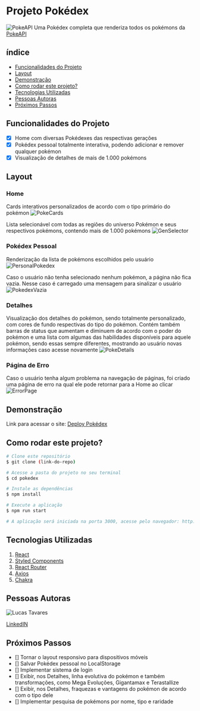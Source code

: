 # Projeto Pokédex
![PokeAPI](./pokedex/src/assets/expo/PokeAPI.png)
Uma Pokédex completa que renderiza todos os pokémons da [PokeAPI](https://pokeapi.co/)

## índice
- <a href="#funcionalidades-do-projeto">Funcionalidades do Projeto</a>
- <a href="#layout">Layout</a>
- <a href="#demonstração">Demonstração</a>
- <a href="#como-rodar-este-projeto">Como rodar este projeto?</a>
- <a href="#tecnologias-utilizadas">Tecnologias Utilizadas</a>
- <a href="#pessoas-autoras">Pessoas Autoras</a>
- <a href="#próximos-passos">Próximos Passos</a>

## Funcionalidades do Projeto

- [x] Home com diversas Pokédexes das respectivas gerações
- [x] Pokédex pessoal totalmente interativa, podendo adicionar e remover qualquer pokémon
- [x] Visualização de detalhes de mais de 1.000 pokémons

## Layout
### Home
Cards interativos personalizados de acordo com o tipo primário do pokémon
![PokeCards](./pokedex/src/assets/expo/PokeCards.png)

Lista selecionável com todas as regiões do universo Pokémon e seus respectivos pokémons, contendo mais de 1.000 pokémons
![GenSelector](./pokedex/src/assets/expo/GenSelector.png)

### Pokédex Pessoal
Renderização da lista de pokémons escolhidos pelo usuário
![PersonalPokedex](./pokedex/src/assets/expo/PersonalPokedex.png)

Caso o usuário não tenha selecionado nenhum pokémon, a página não fica vazia.
Nesse caso é carregado uma mensagem para sinalizar o usuário
![PokedexVazia](./pokedex/src/assets/expo/PokedexVazia.png)

### Detalhes
Visualização dos detalhes do pokémon, sendo totalmente personalizado, com cores de fundo respectivas do tipo do pokémon.
Contém também barras de status que aumentam e diminuem de acordo com o poder do pokémon e uma lista com algumas das habilidades disponíveis para aquele pokémon, sendo essas sempre diferentes, mostrando ao usuário novas informações caso acesse novamente
![PokeDetails](./pokedex/src/assets/expo/PokeDetails.png)

### Página de Erro
Caso o usuário tenha algum problema na navegação de páginas, foi criado uma página de erro na qual ele pode retornar para a Home ao clicar
![ErrorPage](./pokedex/src/assets/expo/ErrorPage.png)

## Demonstração
Link para acessar o site:
[Deploy Pokédex](https://pokedex-lucastavaresdev.vercel.app/)

## Como rodar este projeto?

```bash
# Clone este repositório
$ git clone (link-do-repo)

# Acesse a pasta do projeto no seu terminal
$ cd pokedex

# Instale as dependências
$ npm install

# Execute a aplicação
$ npm run start

# A aplicação será iniciada na porta 3000, acesse pelo navegador: http://localhost:3000
```

## Tecnologias Utilizadas
1. [React](https://pt-br.reactjs.org/)
2. [Styled Components](https://styled-components.com/)
3. [React Router](https://reactrouter.com/en/main)
4. [Axios](https://axios-http.com/ptbr/docs/intro)
5. [Chakra](https://chakra-ui.com/)

## Pessoas Autoras
<img style="500px" src="./pokedex/src/assets/expo/LucasTavares.jpg" alt="Lucas Tavares">

[LinkedIN](https://www.linkedin.com/in/-lucas-tavares/)

## Próximos Passos
- [] Tornar o layout responsivo para dispositivos móveis
- [] Salvar Pokédex pessoal no LocalStorage
- [] Implementar sistema de login
- [] Exibir, nos Detalhes, linha evolutiva do pokémon e também transformações, como Mega Evoluções, Gigantamax e Terastallize
- [] Exibir, nos Detalhes, fraquezas e vantagens do pokémon de acordo com o tipo dele
- [] Implementar pesquisa de pokémons por nome, tipo e raridade